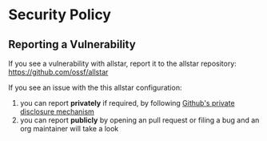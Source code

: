 # Security Policy

## Reporting a Vulnerability

If you see a vulnerability with allstar, report it to the allstar repository: https://github.com/ossf/allstar

If you see an issue with the this allstar configuration:
1. you can report **privately** if required, by following [Github's private disclosure mechanism](https://docs.github.com/en/code-security/security-advisories/guidance-on-reporting-and-writing-information-about-vulnerabilities/privately-reporting-a-security-vulnerability)
1. you can report **publicly** by opening an pull request or filing a bug and an org maintainer will take a look
